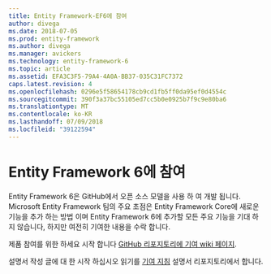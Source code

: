 ```yaml
---
title: Entity Framework-EF6에 참여
author: divega
ms.date: 2018-07-05
ms.prod: entity-framework
ms.author: divega
ms.manager: avickers
ms.technology: entity-framework-6
ms.topic: article
ms.assetid: EFA3C3F5-79A4-4A0A-BB37-035C31FC7372
caps.latest.revision: 4
ms.openlocfilehash: 0296e5f58654178cb9cd1fb5ff0da95ef0d4554c
ms.sourcegitcommit: 390f3a37bc55105ed7cc5b0e0925b7f9c9e80ba6
ms.translationtype: MT
ms.contentlocale: ko-KR
ms.lasthandoff: 07/09/2018
ms.locfileid: "39122594"
---
```

# <a name="contribute-to-entity-framework-6"></a>Entity Framework 6에 참여
Entity Framework 6은 GitHub에서 오픈 소스 모델을 사용 하 여 개발 됩니다. Microsoft Entity Framework 팀의 주요 초점은 Entity Framework Core에 새로운 기능을 추가 하는 방법 이며 Entity Framework 6에 추가할 모든 주요 기능을 기대 하지 않습니다, 하지만 여전히 기여한 내용을 수락 합니다.

제품 참여를 위한 하세요 시작 합니다 [GitHub 리포지토리에 기여 wiki 페이지](https://github.com/aspnet/EntityFramework6/wiki/Contributing).

설명서 작성 글에 대 한 시작 하십시오 읽기를 [기여 지침](https://github.com/aspnet/EntityFramework.Docs/blob/master/CONTRIBUTING.md) 설명서 리포지토리에서 합니다.
